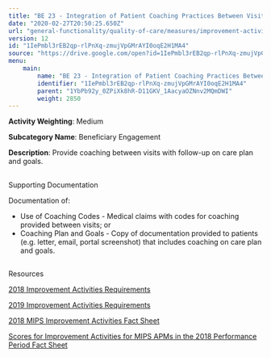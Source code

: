```yaml
---
title: "BE 23 - Integration of Patient Coaching Practices Between Visits"
date: "2020-02-27T20:50:25.650Z"
url: "general-functionality/quality-of-care/measures/improvement-activities-measures/2018-improvement-activities/be-23-integration-of-patient-coaching-practices-between-visits.html"
version: 12
id: "1IePmbl3rEB2qp-rlPnXq-zmujVpGMrAYI0oqE2H1MA4"
source: "https://drive.google.com/open?id=1IePmbl3rEB2qp-rlPnXq-zmujVpGMrAYI0oqE2H1MA4"
menu:
    main:
        name: "BE 23 - Integration of Patient Coaching Practices Between Visits"
        identifier: "1IePmbl3rEB2qp-rlPnXq-zmujVpGMrAYI0oqE2H1MA4"
        parent: "1YbPb92y_0ZPiXk8hR-D11GKV_1AacyaOZNnv2MQmDWI"
        weight: 2850
---
```









**Activity Weighting**: Medium

**Subcategory Name**: Beneficiary Engagement

**Description**: Provide coaching between visits with follow-up on care plan and goals.







## 

Supporting Documentation

Documentation of:

* Use of Coaching Codes - Medical claims with codes for coaching provided between visits; or 
* Coaching Plan and Goals - Copy of documentation provided to patients (e.g. letter, email, portal screenshot) that includes coaching on care plan and goals.







## 

Resources

[2018 Improvement Activities Requirements](https://qpp.cms.gov/mips/improvement-activities?py=2018)

[2019 Improvement Activities Requirements](https://qpp.cms.gov/mips/improvement-activities?py=2019)

[2018 MIPS Improvement Activities Fact Sheet](https://qpp.cms.gov/resource/2018%20MIPS%20Improvement%20Activities%20Fact%20Sheet)

[Scores for Improvement Activities for MIPS APMs in the 2018 Performance Period Fact Sheet](https://qpp.cms.gov/resource/2018%20MIPS%20APMs%20improvement%20Activities%20scores%20fact%20sheet)

